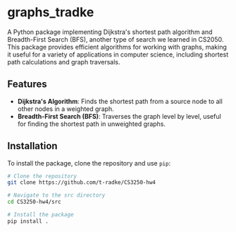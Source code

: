 # graphs_tradke

A Python package implementing Dijkstra's shortest path algorithm and Breadth-First Search (BFS), another type of search we learned in CS2050. This package provides efficient algorithms for working with graphs, making it useful for a variety of applications in computer science, including shortest path calculations and graph traversals.

## Features

- **Dijkstra's Algorithm**: Finds the shortest path from a source node to all other nodes in a weighted graph.
- **Breadth-First Search (BFS)**: Traverses the graph level by level, useful for finding the shortest path in unweighted graphs.

## Installation

To install the package, clone the repository and use `pip`:

```bash
# Clone the repository
git clone https://github.com/t-radke/CS3250-hw4

# Navigate to the src directory
cd CS3250-hw4/src

# Install the package
pip install .
